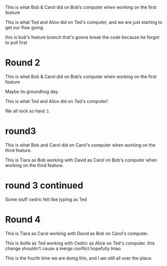 This is what Bob & Carol did on Bob’s computer when working on the first feature





This is what Ted and Alice did on Ted's computer, and we are just starting to get our flow going. 

this is bob's feature branch that's gonna break the code because he forgot to pull first

# Round 2

This is what Bob & Carol did on Bob’s computer when working on the first feature

Maybe its groundhog day.

This is what Ted and Alice did on Ted's computer! 

We all rock so hard :).

# round3  

This is what Bob and Carol did on Carol's computer when working on the third feature. 


This is Tiara as Bob working with David as Carol on Bob's computer when working on the third feature.


# round 3 continued

Some stuff cedric felt like typing as Ted

# Round 4

This is Tiara as Carol working with David as Bob on Carol's computer.

This is Aoife as Ted working with Cedric as Alice on Ted's computer. this change shouldn't cause a merge conflict hopefully lmao

This is the fourth time we are doing this, and I am still all over the place.